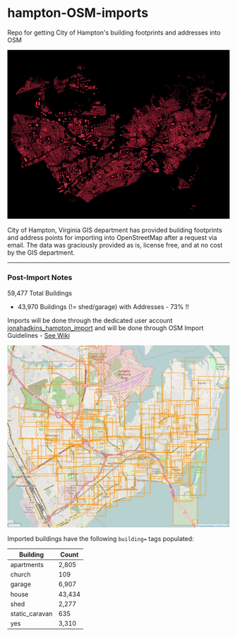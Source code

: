 # hampton-OSM-imports
Repo for getting City of Hampton's building footprints and addresses into OSM

![](https://raw.githubusercontent.com/jonahadkins/hampton-OSM-imports/master/hampton.png)

City of Hampton, Virginia GIS department has provided building footprints and address points for importing into OpenStreetMap after a request via email. The data was graciously provided as is, license free, and at no cost by the GIS department.  

---  
### Post-Import Notes  

59,477 Total Buildings  
* 43,970 Buildings (!= shed/garage) with Addresses - 73%  !!

Imports will be done through the dedicated user account [jonahadkins_hampton_import](https://www.openstreetmap.org/user/jonahadkins_hampton_imports/) and will be done through OSM Import Guidelines - [See Wiki](https://wiki.openstreetmap.org/wiki/City_of_Hampton_Buildings/Address_Import)  

![](https://raw.githubusercontent.com/jonahadkins/hampton-OSM-imports/master/post_hampton.png)

Imported buildings have the following `building=` tags populated:  

| Building  |   Count |
| ------------- | ------------- |
| apartments  | 2,805  |
| church  | 109  |
| garage  | 6,907  |
| house  | 43,434  |
| shed  | 2,277  |
| static_caravan  | 635  |
| yes  | 3,310  |



